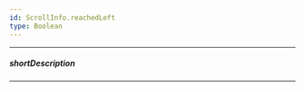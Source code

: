 ```yaml
---
id: ScrollInfo.reachedLeft
type: Boolean
---
```

---
##### shortDescription
<!-- Description goes here -->

---
<!-- Description goes here -->